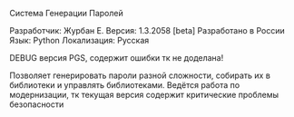 Система Генерации Паролей


Разработчик: Журбан Е.
Версия: 1.3.2058 [beta]
Разработано в России
Язык: Python
Локализация: Русская

DEBUG версия PGS, содержит ошибки тк не доделана!

Позволяет генерировать пароли разной сложности, собирать их в библиотеки и управлять библиотеками. Ведётся работа по модернизации, тк текущая версия содержит критические проблемы безопасности
